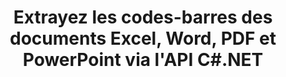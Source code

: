 ---
############################# Static ############################
layout: "auto-gen-gist"
draft: false
path: "fr/parser/net/extract/table/msg/"
otherformats: DOC DOT DOCX DOCM DOTX DOTM TXT ODT OTT RTF PDF XHTML MHTML MD XML EPUB FB2 CHM XLS XLT XLSX XLSM XLSB XLTX XLTM ODS CSV OTS XLA XLAM PPT PPTX  PPS POT PPSX PPTM POTX PPSM ODP OTP PST OST EML EMLX ONE 

############################# Head ############################
head_title: "Extraire des tableaux de PDF, DOCX, PPTX, XLSX, EPUB et plus via l'API C#.NET"
head_description: "L'API GroupDocs.Parser .NET permet aux programmeurs d'extraire des tableaux de PDF, DOC, DOCX, PPT, PPTX, EML, MSG, XLS, XLSX, CSV, ODT, RTF et de nombreux autres types de documents dans les applications .NET."

############################# Header ############################
title: "Extrayez les codes-barres des documents Excel, Word, PDF et PowerPoint via l'API C#.NET"
description: "L'API GroupDocs.Parser .NET permet aux programmeurs d'extraire des codes-barres à partir de documents ou de pages PDF, DOC, DOCX, PPT, PPTX, EML, MSG, XLS, XLSX, CSV, ODT, RTF et EPUB."

######################### Download Button #######################
button:
    enable: true

############################# About ############################
about:
    enable: true
    title: "Comment extraire les codes-barres d'Excel, Word, PDF et autres documents via l'API .NET ?"
    content: |
     Le tableau est la collection de cellules disposées en lignes et en colonnes. Les tableaux jouent un rôle très important dans le stockage et l'organisation de données détaillées ou compliquées permettant aux utilisateurs de les lire et de les visualiser facilement. Les tableaux peuvent être utilisés de plusieurs manières, telles que la création de listes, la comparaison d'informations, l'alignement de données, le regroupement d'informations, la mise en évidence de tendances ou de modèles dans les données, etc. GroupDocs.Parser pour .NET est une API utile qui permet aux programmeurs de logiciels de développer une solution pour extraire des tableaux, du texte et des images à partir de divers types de formats de documents pris en charge, tels que PDF, e-mails, livres électroniques, Word (DOC, DOCX), PowerPoint (PPT, PPTX), Excel (XLS, XLSX), Courriels (EML, MSG) et bien d'autres. L'API Java a inclus plusieurs fonctionnalités importantes pour travailler avec des tableaux, telles que l'extraction de tous les tableaux d'un document, l'extraction d'un tableau d'une page particulière, l'obtention de données de cellule de tableau, l'obtention du nombre total de lignes et de colonnes d'un tableau, l'obtention de la hauteur de ligne, l'impression de données d'une table et peut-être plus.

############################# content ############################
steps:
    enable: true
    block:
    - title_left: "Comment extraire des tables de MSG Documents via C# .NET "
      content_left: |
       L'API GroupDocs.Parser .NET aide les développeurs de logiciels à extraire des tables de documents MSG avec seulement quelques lignes de code. L'exemple de code C# .NET suivant montre comment les développeurs peuvent extraire des tables d'un document MSG. 

      title_right: "Extraction de tableaux à partir de documents"
      content_right: |
        * Créer une instance de [Parser](https://apireference.groupdocs.com/parser/net/groupdocs.parser/parser)
        * vérifier si l'extraction des tables est prise en charge
        * Créer la disposition des tables
        * Créer les options d'extraction de table
        * Appelez la méthode [getTables(options)](https://apireference.groupdocs.com/parser/java/com.groupdocs.parser/Parser#getTables(com.groupdocs.parser.options.PageTableAreaOptions)) pour extraire les tables du tout le document.
        * Itérer sur les lignes et les colonnes
        * extraire et imprimer le texte de la cellule du tableau

      gisthash: "dda6d3d4866e63ae1614d86dd847fecd"
      gistfile: "tables_extraction_form_documents.cs"

    - title_left: "Utiliser l'API .NET pour extraire les tableaux de la page du document MSG"
      content_left: |
       GroupDocs.Parser .NET permet aux développeurs de logiciels d'extraire des tables de la page de MSG documents. Le code C# .NET suivant montre comment les programmeurs peuvent effectuer une extraction de codes-barres dans un document MSG. 

      title_right: "Extraire les codes-barres via C# .NET"
      content_right: |
        * Créer une instance de [Parser](https://apireference.groupdocs.com/parser/net/groupdocs.parser/parser)
        * vérifier si l'extraction des tables est prise en charge
        * Créer la disposition des tables
        * Créer les options d'extraction de table à partir de la page du document
        * Appelez la méthode [getTables(options)](https://apireference.groupdocs.com/parser/java/com.groupdocs.parser/Parser#getTables(com.groupdocs.parser.options.PageTableAreaOptions)) pour extraire les tables du tout le document.
        * Itérer sur les tableaux, les lignes et les colonnes
        * extraire et imprimer le texte de la cellule du tableau
     
      gisthash: "2dc42054bba3abdc297c63f4534281d8"
      gistfile: "tables_extraction_form_documents_page.cs"
      
    - title_left: "Configuration requise"
      content_left: |
        GroupDocs.Parser pour .NET est entièrement pris en charge sur toutes les principales plates-formes et systèmes d'exploitation. Pour un guide complet de la configuration système requise, veuillez visiter [configuration système](hhttps://docs.groupdocs.com/parser/net/system-requirements/) Avant d'exécuter le code ci-dessous, assurez-vous que les conditions préalables suivantes sont installées sur votre système:
        * Systèmes d'exploitation : Microsoft Windows, Linux, MacOS
        * Environnement de développement : Visual Studio, Xamarin, MonoDevelop etc.
        * Frameworks : .NET Framework, .NET Standard, .NET Core, Mono
        * Obtenez la dernière version des API GroupDocs.Parser .NET à partir de [NuGet](https://www.nuget.org/packages/GroupDocs.parser/)
        
      title_right: "Pourquoi utiliser GroupDocs.Parser"
      content_right: |
        * Prise en charge de l'extraction de texte brut à partir de tous les documents pris en charge
        * Analyse de documents via des modèles définis par l'utilisateur.
        * Prise en charge complète de l'extraction de texte structuré
        * Recherche de texte par mot-clé ainsi que par expression régulière
        * Extrayez du texte formaté, des métadonnées, des images, des conteneurs et des pièces jointes.
        * Extraire la table des matières pour certains formats de document pris en charge.
        * Analyser les données de formulaire à partir de documents PDF.
        * Extraire les hyperliens du document

demos:
    enable: true


more_formats:
    enable: true


back_to_top:
    enable: true
---